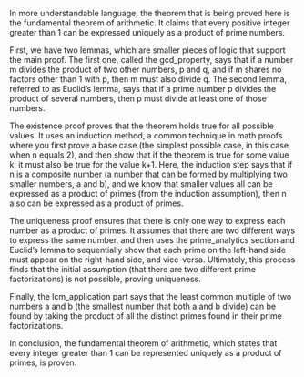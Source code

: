 In more understandable language, the theorem that is being proved here is the fundamental theorem of arithmetic. It claims that every positive integer greater than 1 can be expressed uniquely as a product of prime numbers.

First, we have two lemmas, which are smaller pieces of logic that support the main proof. The first one, called the gcd_property, says that if a number m divides the product of two other numbers, p and q, and if m shares no factors other than 1 with p, then m must also divide q. The second lemma, referred to as Euclid’s lemma, says that if a prime number p divides the product of several numbers, then p must divide at least one of those numbers. 

The existence proof proves that the theorem holds true for all possible values. It uses an induction method, a common technique in math proofs where you first prove a base case (the simplest possible case, in this case when n equals 2), and then show that if the theorem is true for some value k, it must also be true for the value k+1. Here, the induction step says that if n is a composite number (a number that can be formed by multiplying two smaller numbers, a and b), and we know that smaller values all can be expressed as a product of primes (from the induction assumption), then n also can be expressed as a product of primes.

The uniqueness proof ensures that there is only one way to express each number as a product of primes. It assumes that there are two different ways to express the same number, and then uses the prime_analytics section and Euclid’s lemma to sequentially show that each prime on the left-hand side must appear on the right-hand side, and vice-versa. Ultimately, this process finds that the initial assumption (that there are two different prime factorizations) is not possible, proving uniqueness.

Finally, the lcm_application part says that the least common multiple of two numbers a and b (the smallest number that both a and b divide) can be found by taking the product of all the distinct primes found in their prime factorizations.

In conclusion, the fundamental theorem of arithmetic, which states that every integer greater than 1 can be represented uniquely as a product of primes, is proven.
